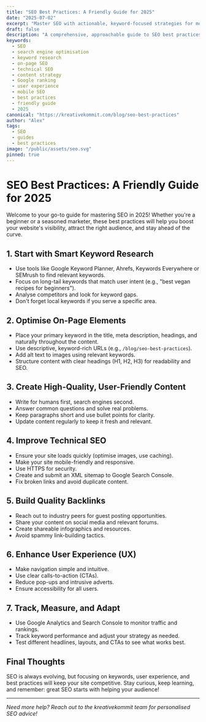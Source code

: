 ```yaml
---
title: "SEO Best Practices: A Friendly Guide for 2025"
date: "2025-07-02"
excerpt: "Master SEO with actionable, keyword-focused strategies for modern websites."
draft: false
description: "A comprehensive, approachable guide to SEO best practices in 2025, packed with keyword research tips, on-page optimisation, and user-friendly strategies."
keywords:
  - SEO
  - search engine optimisation
  - keyword research
  - on-page SEO
  - technical SEO
  - content strategy
  - Google ranking
  - user experience
  - mobile SEO
  - best practices
  - friendly guide
  - 2025
canonical: "https://kreativekommit.com/blog/seo-best-practices"
author: "Alex"
tags:
  - SEO
  - guides
  - best practices
image: "/public/assets/seo.svg"
pinned: true
---
```


# SEO Best Practices: A Friendly Guide for 2025

Welcome to your go-to guide for mastering SEO in 2025! Whether you're a beginner or a seasoned marketer, these best practices will help you boost your website's visibility, attract the right audience, and stay ahead of the curve.

## 1. Start with Smart Keyword Research

- Use tools like Google Keyword Planner, Ahrefs, Keywords Everywhere or SEMrush to find relevant keywords.
- Focus on long-tail keywords that match user intent (e.g., "best vegan recipes for beginners").
- Analyse competitors and look for keyword gaps.
- Don't forget local keywords if you serve a specific area.

## 2. Optimise On-Page Elements

- Place your primary keyword in the title, meta description, headings, and naturally throughout the content.
- Use descriptive, keyword-rich URLs (e.g., `/blog/seo-best-practices`).
- Add alt text to images using relevant keywords.
- Structure content with clear headings (H1, H2, H3) for readability and SEO.

## 3. Create High-Quality, User-Friendly Content

- Write for humans first, search engines second.
- Answer common questions and solve real problems.
- Keep paragraphs short and use bullet points for clarity.
- Update content regularly to keep it fresh and relevant.

## 4. Improve Technical SEO

- Ensure your site loads quickly (optimise images, use caching).
- Make your site mobile-friendly and responsive.
- Use HTTPS for security.
- Create and submit an XML sitemap to Google Search Console.
- Fix broken links and avoid duplicate content.

## 5. Build Quality Backlinks

- Reach out to industry peers for guest posting opportunities.
- Share your content on social media and relevant forums.
- Create shareable infographics and resources.
- Avoid spammy link-building tactics.

## 6. Enhance User Experience (UX)

- Make navigation simple and intuitive.
- Use clear calls-to-action (CTAs).
- Reduce pop-ups and intrusive adverts.
- Ensure accessibility for all users.

## 7. Track, Measure, and Adapt

- Use Google Analytics and Search Console to monitor traffic and rankings.
- Track keyword performance and adjust your strategy as needed.
- Test different headlines, layouts, and CTAs to see what works best.

## Final Thoughts

SEO is always evolving, but focusing on keywords, user experience, and best practices will keep your site competitive. Stay curious, keep learning, and remember: great SEO starts with helping your audience!

---

*Need more help? Reach out to the kreativekommit team for personalised SEO advice!*
